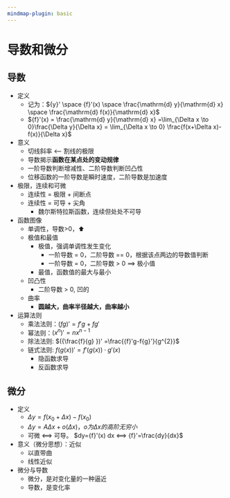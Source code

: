 ```yaml
---
mindmap-plugin: basic
---
```


# 导数和微分

## 导数
- 定义
    - 记为：${y}' \space {f}'(x) \space \frac{\mathrm{d} y}{\mathrm{d} x} \space \frac{\mathrm{d} f(x)}{\mathrm{d} x}$
    - ${f}'(x) = \frac{\mathrm{d} y}{\mathrm{d} x} =\lim_{\Delta x \to 0}\frac{\Delta y}{\Delta x} = \lim_{\Delta x \to 0} \frac{f(x+\Delta x)-f(x)}{\Delta x}$
- 意义
    - 切线斜率 <-- 割线的极限
    - 导数揭示**函数在某点处的变动规律**
    - 一阶导数判断增减性、二阶导数判断凹凸性
    - 位移函数的一阶导数是瞬时速度，二阶导数是加速度
- 极限，连续和可微
    - 连续性 = 极限 + 间断点
    - 连续性 = 可导 + 尖角
        - 魏尔斯特拉斯函数，连续但处处不可导
- 函数图像
    - 单调性，导数>0，⬆
    - 极值和最值
        - 极值，强调单调性发生变化
            - 一阶导数 = 0，二阶导数 == 0，根据该点两边的导数值判断
            - 一阶导数 = 0，二阶导数 > 0 ==> 极小值
        - 最值，函数值的最大与最小
    - 凹凸性
        - 二阶导数 > 0, 凹的
    - 曲率
        - **圆越大，曲率半径越大，曲率越小**
- 运算法则
    - 乘法法则：$({f g})' = {f}'g+f{g}'$
    - 幂法则：$({x^{n} })' = n x^{n-1}$
    - 除法法则: $({\frac{f}{g} })' =\frac{{f}'g-f{g}'}{g^{2}}$
    - 链式法则: ${f(g(x))}' = {f}'(g(x))\cdot {g}'(x)$
        - 隐函数求导
        - 反函数求导

## 微分
- 定义
	- $\Delta y = f(x_0+\Delta x) - f(x_0)$
	- $\Delta y = A\Delta x + o(\Delta x )， o为\Delta x的高阶无穷小$
	- 可微 <==> 可导。 $dy={f}'(x) dx <==> {f}'=\frac{dy}{dx}$
- 意义（微分思想）：近似
	- 以直带曲
	- 线性近似
- 微分与导数
	- 微分，是对变化量的一种逼近
	- 导数，是变化率